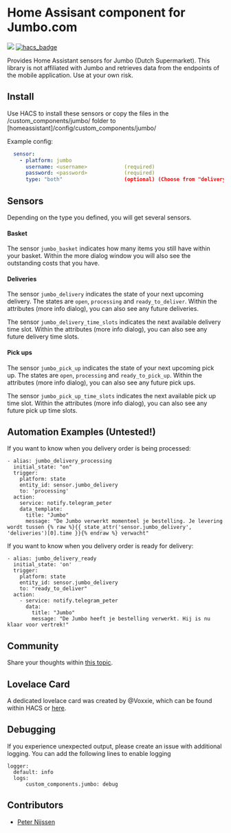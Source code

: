 # Home Assisant component for Jumbo.com


[![](https://img.shields.io/github/release/peternijssen/home-assistant-jumbo.svg?style=flat-square)](https://github.com/peternijssen/home-assistant-jumbo/releases/latest)
[![hacs_badge](https://img.shields.io/badge/HACS-Default-orange.svg)](https://github.com/custom-components/hacs) 

Provides Home Assistant sensors for Jumbo (Dutch Supermarket).
This library is not affiliated with Jumbo and retrieves data from the endpoints of the mobile application. Use at your own risk.

## Install
Use HACS to install these sensors or copy the files in the /custom_components/jumbo/ folder to [homeassistant]/config/custom_components/jumbo/

Example config:

```yaml
  sensor:
    - platform: jumbo
      username: <username>            (required)
      password: <password>            (required)
      type: "both"                    (optional) (Choose from "delivery", "pick_up" or "both")
```

## Sensors
Depending on the type you defined, you will get several sensors.

#### Basket
The sensor `jumbo_basket` indicates how many items you still have within your basket. Within the more dialog window you will also see the outstanding costs that you have.

#### Deliveries
The sensor `jumbo_delivery` indicates the state of your next upcoming delivery. The states are `open`, `processing` and `ready_to_deliver`.
Within the attributes (more info dialog), you can also see any future deliveries.

The sensor `jumbo_delivery_time_slots` indicates the next available delivery time slot. Within the attributes (more info dialog), you can also see any future delivery time slots.

#### Pick ups
The sensor `jumbo_pick_up` indicates the state of your next upcoming pick up. The states are `open`, `processing` and `ready_to_pick_up`.
Within the attributes (more info dialog), you can also see any future pick ups.

The sensor `jumbo_pick_up_time_slots` indicates the next available pick up time slot. Within the attributes (more info dialog), you can also see any future pick up time slots.

## Automation Examples (Untested!)
If you want to know when you delivery order is being processed:
```
- alias: jumbo_delivery_processing
  initial_state: "on"
  trigger:
    platform: state
    entity_id: sensor.jumbo_delivery
    to: 'processing'
  action:
    service: notify.telegram_peter
    data_template:
      title: "Jumbo"
      message: "De Jumbo verwerkt momenteel je bestelling. Je levering wordt tussen {% raw %}{{ state_attr('sensor.jumbo_delivery', 'deliveries')[0].time }}{% endraw %} verwacht"
```

If you want to know when you delivery order is ready for delivery:
```
- alias: jumbo_delivery_ready
  initial_state: 'on'
  trigger:
    platform: state
    entity_id: sensor.jumbo_delivery
    to: "ready_to_deliver"
  action:
    - service: notify.telegram_peter
      data:
        title: "Jumbo"
        message: "De Jumbo heeft je bestelling verwerkt. Hij is nu klaar voor vertrek!"
```

## Community
Share your thoughts  within [this topic](https://community.home-assistant.io/t/jumbo-com-integration-dutch-supermarket/190438).

## Lovelace Card
A dedicated lovelace card was created by @Voxxie, which can be found within HACS or [here](https://github.com/Voxxie/lovelace-jumbo-card).

## Debugging
If you experience unexpected output, please create an issue with additional logging. You can add the following lines to enable logging

```
logger:
  default: info
  logs:
      custom_components.jumbo: debug
```

## Contributors
* [Peter Nijssen](https://github.com/peternijssen)
